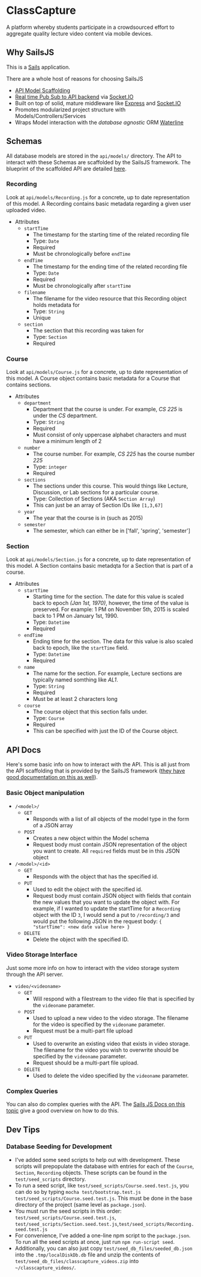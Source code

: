 # ClassCapture
A platform whereby students participate in a crowdsourced effort to aggregate quality lecture video content via mobile devices.

## Why SailsJS
This is a [Sails](http://sailsjs.org) application.

There are a whole host of reasons for choosing SailsJS

- [API Model Scaffolding](https://youtu.be/GK-tFvpIR7c?t=1m35s)
- [Real time Pub Sub to API backend](https://youtu.be/GK-tFvpIR7c?t=5m20s) via [Socket.IO](http://socket.io/)
- Built on top of solid, mature middleware like [Express](http://expressjs.com/) and [Socket.IO](http://socket.io/)
- Promotes modularized project structure with Models/Controllers/Services
- Wraps Model interaction with the *database agnostic* ORM [Waterline](https://github.com/balderdashy/waterline)
	
## Schemas
All database models are stored in the `api/models/` directory.
The API to interact with these Schemas are scaffolded by the SailsJS framework.
The blueprint of the scaffolded API are detailed [here](http://sailsjs.org/documentation/reference/blueprint-api).

### Recording
Look at `api/models/Recording.js` for a concrete, up to date representation of this model. A Recording contains basic metadata regarding a given user uploaded video.

- Attributes
	- `startTime`
		- The timestamp for the starting time of the related recording file
		- Type: `Date`
		- Required
		- Must be chronologically before `endTime`
	- `endTime`
		- The timestamp for the ending time of the related recording file
		- Type: `Date`
		- Required
		- Must be chronologically after `startTime`
	- `filename`
		- The filename for the video resource that this Recording object holds metadata for
		- Type: `String`
		- Unique
	- `section`
		- The section that this recording was taken for
		- Type: `Section`
		- Required
		
### Course
Look at `api/models/Course.js` for a concrete, up to date representation of this model. A Course object contains basic metadata for a Course that contains sections.

- Attributes
	- `department`
		- Department that the course is under. For example, *CS 225* is under the *CS* department.
		- Type: `String`
		- Required
		- Must consist of only uppercase alphabet characters and must have a minimum length of 2
	- `number`
		- The course number. For example, *CS 225* has the course number *225*
		- Type: `integer`
		- Required
	- `sections`
		- The sections under this course. This would things like Lecture, Discussion, or Lab sections for a particular course.
		- Type: Collection of Sections (AKA `Section Array`)
		- This can just be an array of Section IDs like `[1,3,67]`	
	- `year`
		- The year that the course is in (such as 2015)
	- `semester`
		- The semester, which can either be in ['fall', 'spring', 'semester']
	
### Section
Look at `api/models/Section.js` for a concrete, up to date representation of this model. A Section contains basic metadqta for a Section that is part of a course.

- Attributes
	- `startTime`
		- Starting time for the section. The date for this value is scaled back to epoch *(Jan 1st, 1970)*, however, the time of the value is preserved. For example: 1 PM on November 5th, 2015 is scaled back to 1 PM on January 1st, 1990.
		- Type: `Datetime`
		- Required
	- `endTime`
		- Ending time for the section. The data for this value is also scaled back to epoch, like the `startTime` field.
		- Type: `Datetime`
		- Required
	- `name`
		- The name for the section. For example, Lecture sections are typically named somthing like *AL1*.
		- Type: `String`
		- Required
		- Must be at least 2 characters long
	- `course`
		- The course object that this section falls under.
		- Type: `Course`
		- Required
		- This can be specified with just the ID of the Course object.
		
## API Docs
Here's some basic info on how to interact with the API. This is all just from the API scaffolding that is provided by the SailsJS framework ([they have good documentation on this as well](http://sailsjs.org/documentation/reference/blueprint-api)).

### Basic Object manipulation
- `/<model>/`
	- `GET`
		- Responds with a list of all objects of the model type in the form of a JSON array
	- `POST`
		- Creates a new object within the Model schema
		- Request body must contain JSON representation of the object you want to create. All `required` fields must be in this JSON object
- `/<model>/<id>`
	- `GET`
		- Responds with the object that has the specified id.
	- `PUT`
		- Used to edit the object with the specified id.
		- Request body must contain JSON object with fields that contain the new values that you want to update the object with. For example, if I wanted to update the startTime for a `Recording` object with the ID `3`, I would send a put to `/recording/3` and would put the following JSON in the request body: `{ "startTime": <new date value here> }`
	- `DELETE`
		- Delete the object with the specified ID.
		
### Video Storage Interface
Just some more info on how to interact with the video storage system through the API server.

- `video/<videoname>`
	- `GET`
		- Will respond with a filestream to the video file that is specified by the `videoname` parameter.
	- `POST`
		- Used to upload a new video to the video storage. The filename for the video is specified by the `videoname` parameter.
		- Request must be a multi-part file upload
	- `PUT`
		- Used to overwrite an existing video that exists in video storage. The filename for the video you wish to overwrite should be specified by the `videoname` parameter.
		- Request should be a multi-part file upload.
	- `DELETE`
		- Used to delete the video specified by the `videoname` parameter.
		
### Complex Queries
You can also do complex queries with the API. The [Sails JS Docs on this topic](http://sailsjs.org/documentation/reference/blueprint-api/find-where) give a good overview on how to do this.

## Dev Tips

### Database Seeding for Development
- I've added some seed scripts to help out with development. These scripts will prepopulate the database with entries for each of the `Course`, `Section`, `Recording` objects. These scripts can be found in the `test/seed_scripts` directory.
- To run a seed script, like `test/seed_scripts/Course.seed.test.js`, you can do so by typing `mocha test/bootstrap.test.js test/seed_scripts/Course.seed.test.js`. This must be done in the base directory of the project (same level as `package.json`).
- You must run the seed scripts in this order: `test/seed_scripts/Course.seed.test.js`, `test/seed_scripts/Section.seed.test.js`,`test/seed_scripts/Recording.seed.test.js`
- For convenience, I've added a one-line npm script to the `package.json`. To run all the seed scripts at once, just run `npm run-script seed`.
- Additionally, you can also just copy `test/seed_db_files/seeded_db.json` into the `.tmp/localDiskDb.db` file and unzip the contents of `test/seed_db_files/classcapture_videos.zip` into `~/classcapture_videos/`.
